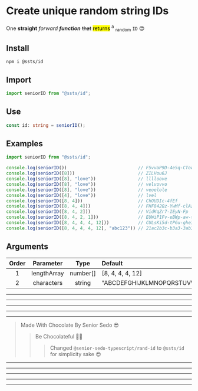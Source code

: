 # Create unique random string IDs

One **straight** *forward* ***function*** ~~that~~ <mark>returns</mark> <sup>a</sup> <sub>random</sub> `ID` 😍

## Install
```shell
npm i @ssts/id
```
## Import
```js
import seniorID from "@ssts/id";
```
## Use
```ts
const id: string = seniorID();
```

## Examples

```js
import seniorID from "@ssts/id";

console.log(seniorID())                           // F5vvaP9D-4e5q-CTow-eUsx-P91RH0pph5Gy
console.log(seniorID([8]))                        // ZILHou6J
console.log(seniorID([8], "love"))                // lllloove
console.log(seniorID([8], "love"))                // velvovvo
console.log(seniorID([8], "love"))                // veoelole
console.log(seniorID([4], "love"))                // lvel
console.log(seniorID([8, 4]))                     // ChOUDIc-4fEf
console.log(seniorID([8, 4, 4]))                  // FHF842Qz-YwMf-clAz
console.log(seniorID([8, 4, 2]))                  // VidKqZr7-IEyN-Fp
console.log(seniorID([8, 4, 2, 1]))               // EUWiP1Fv-eBWp-aw-t
console.log(seniorID([8, 4, 4, 4, 12]))           // CULsKi5d-tP6u-ghe1-noGU-uemm0sxexuhY
console.log(seniorID([8, 4, 4, 4, 12], "abc123")) // 21ac2b3c-b3a3-3ab3-cccb-13a313aaa1a2
```

## Arguments

| Order |  Parameter  |   Type   | Default                                                          |
| :---: | :---------: | :------: | :--------------------------------------------------------------- |
|   1   | lengthArray | number[] | [8, 4, 4, 4, 12]                                                 |
|   2   | characters  |  string  | "ABCDEFGHIJKLMNOPQRSTUVWXYZabcdefghijklmnopqrstuvwxyz0123456789" |

___
---
---
---
***
>   Made With Chocolate By Senior Sedo 😎
>>  Be Chocolateful 💙😍
>>> Changed `@senior-sedo-typescript/rand-id` to `@ssts/id` for simplicity sake 😍
***
---
---
---
___